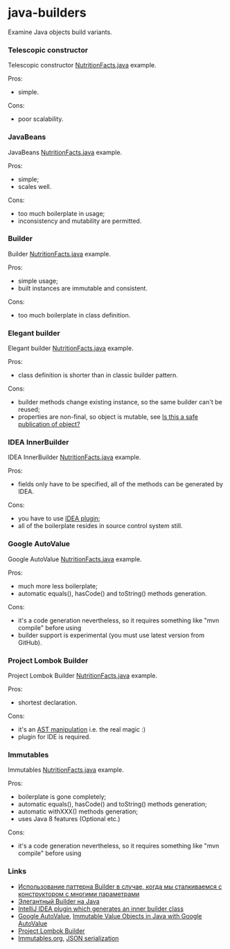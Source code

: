 # java-builders

Examine Java objects build variants.

### Telescopic constructor

Telescopic constructor [NutritionFacts.java](src/main/java/a_telescopic_constructor/NutritionFacts.java) example.

Pros:
* simple.

Cons:
* poor scalability.

### JavaBeans

JavaBeans [NutritionFacts.java](src/main/java/b_javabeans/NutritionFacts.java) example.

Pros:
* simple;
* scales well.

Cons:
* too much boilerplate in usage;
* inconsistency and mutability are permitted.

### Builder

Builder [NutritionFacts.java](src/main/java/c_builder/NutritionFacts.java) example.

Pros:
* simple usage;
* built instances are immutable and consistent.

Cons:
* too much boilerplate in class definition.

### Elegant builder

Elegant builder [NutritionFacts.java](src/main/java/d_elegant_builder/NutritionFacts.java) example.

Pros:
* class definition is shorter than in classic builder pattern.

Cons:
* builder methods change existing instance, so the same builder can't be reused;
* properties are non-final, so object is mutable, see [Is this a safe publication of object?](http://stackoverflow.com/a/10301179/981083)
 
### IDEA InnerBuilder

IDEA InnerBuilder [NutritionFacts.java](src/main/java/e_idea_innerbuilder/NutritionFacts.java) example.

Pros:
* fields only have to be specified, all of the methods can be generated by IDEA.

Cons:
* you have to use [IDEA plugin](https://github.com/analytically/innerbuilder);
* all of the boilerplate resides in source control system still.

### Google AutoValue

Google AutoValue [NutritionFacts.java](src/main/java/f_auto_value/NutritionFacts.java) example.

Pros:
* much more less boilerplate;
* automatic equals(), hasCode() and toString() methods generation.

Cons:
* it's a code generation nevertheless, so it requires something like "mvn compile" before using
* builder support is experimental (you must use latest version from GitHub).
 
### Project Lombok Builder

Project Lombok Builder [NutritionFacts.java](src/main/java/g_lombok/NutritionFacts.java) example.

Pros:
* shortest declaration.

Cons:
* it's an [AST manipulation](http://notatube.blogspot.ru/2010/11/project-lombok-trick-explained.html) i.e. the real magic :)
* plugin for IDE is required.
 
### Immutables

Immutables [NutritionFacts.java](src/main/java/immutables/NutritionFacts.java) example.

Pros:
* boilerplate is gone completely;
* automatic equals(), hasCode() and toString() methods generation;
* automatic withXXX() methods generation;
* uses Java 8 features (Optional etc.)

Cons:
* it's a code generation nevertheless, so it requires something like "mvn compile" before using

### Links

* [Использование паттерна Builder в случае, когда мы сталкиваемся с конструктором с многими параметрами](http://habrahabr.ru/post/86252/)
* [Элегантный Builder на Java](http://habrahabr.ru/post/244521/)
* [IntelliJ IDEA plugin which generates an inner builder class](https://github.com/analytically/innerbuilder)
* [Google AutoValue](https://github.com/google/auto/tree/master/value), [Immutable Value Objects in Java with Google AutoValue](http://labs.encoded.io/2015/01/25/immutable-value-objects-in-java-with-google-autovalue/)
* [Project Lombok Builder](http://projectlombok.org/features/Builder.html)
* [Immutables.org](http://immutables.github.io/), [JSON serialization](http://immutables.github.io/json.html)